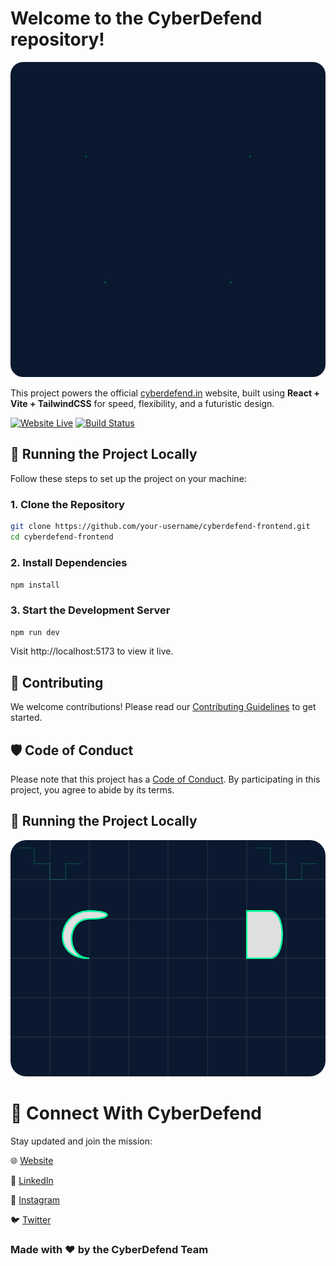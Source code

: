 # Welcome to the **CyberDefend** repository!  


![Loading Animation](src/images/ani.svg)


This project powers the official [cyberdefend.in](https://www.cyberdefend.in) website, built using **React + Vite + TailwindCSS** for speed, flexibility, and a futuristic design.

[![Website Live](https://img.shields.io/badge/Website-cyberdefend.in-brightgreen?style=flat-square&logo=vercel)](https://www.cyberdefend.in)   [![Build Status](https://img.shields.io/netlify/cc510d50-8aa4-41fd-8fd9-430b46a73d2b?style=flat-square&logo=netlify)](https://app.netlify.com/sites/cyberdefend1/overview)



## 🚀 Running the Project Locally

Follow these steps to set up the project on your machine:

### 1. Clone the Repository

```bash
git clone https://github.com/your-username/cyberdefend-frontend.git
cd cyberdefend-frontend
```

### 2. Install Dependencies

`npm install`

### 3. Start the Development Server

`npm run dev`

Visit http://localhost:5173 to view it live.


## 🤝 Contributing

We welcome contributions! Please read our [Contributing Guidelines](.github/CONTRIBUTING.md) to get started.

## 🛡️ Code of Conduct

Please note that this project has a [Code of Conduct](.github/CODE_OF_CONDUCT.md). By participating in this project, you agree to abide by its terms.

## 🚀 Running the Project Locally


![Loading Animation](src/images/v2.svg)


# 🔗 Connect With CyberDefend
Stay updated and join the mission:

🌐 [Website](https://www.cyberdefend.in)

🔵 [LinkedIn](https://www.linkedin.com/company/cyberdefend1)

📸 [Instagram](https://www.instagram.com/defendcyber)

🐦 [Twitter](https://x.com/defend_cyber)

### Made with ❤️ by the CyberDefend Team
